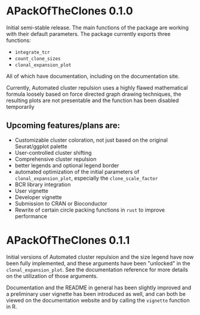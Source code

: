 # APackOfTheClones 0.1.0 
Initial semi-stable release. The main functions of the package are working with their default parameters. The package currently exports three functions:
* `integrate_tcr`
* `count_clone_sizes`
* `clonal_expansion_plot`

All of which have documentation, including on the documentation site.

Currently, Automated cluster repulsion uses a highly flawed mathematical formula loosely based on force directed graph drawing techniques, the resulting plots are not presentable and the function has been disabled temporarily

## Upcoming features/plans are:
* Customizable cluster coloration, not just based on the original Seurat/ggplot palette
* User-controlled cluster shifting
* Comprehensive cluster repulsion
* better legends and optional legend border
* automated optimization of the initial parameters of `clonal_expansion_plot`, especially the `clone_scale_factor`
* BCR library integration
* User vignette
* Developer vignette
* Submission to CRAN or Bioconductor
* Rewrite of certain circle packing functions in `rust` to improve performance

# APackOfTheClones 0.1.1
Initial versions of Automated cluster repulsion and the size legend have now been fully implemented, and these arguments have been "unlocked" in the `clonal_expansion_plot`. See the documentation reference for more details on the utilization of those arguments.

Documentation and the README in general has been slightly improved and a preliminary user vignette has been introduced as well, and can both be viewed on the documentation website and by calling the `vignette` function in R. 